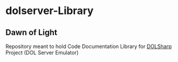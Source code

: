 # dolserver-Library

Dawn of Light
-------------
Repository meant to hold Code Documentation Library for [DOLSharp](https://github.com/Dawn-of-Light/DOLSharp) Project (DOL Server Emulator)
